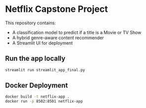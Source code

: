 # Netflix Capstone Project

This repository contains:
- A classification model to predict if a title is a Movie or TV Show
- A hybrid genre-aware content recommender
- A Streamlit UI for deployment

## Run the app locally
```bash
streamlit run streamlit_app_final.py
```

## Docker Deployment
```bash
docker build -t netflix-app .
docker run -p 8502:8501 netflix-app
```
